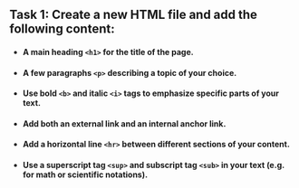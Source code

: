 
## Task 1: Create a new HTML file and add the following content:

- #### A main heading `<h1>` for the title of the page.
- #### A few paragraphs `<p>` describing a topic of your choice.
- #### Use bold `<b>` and italic `<i>` tags to emphasize specific parts of your text.
- #### Add both an external link and an internal anchor link.
- #### Add a horizontal line `<hr>` between different sections of your content.
- #### Use a superscript tag `<sup>` and subscript tag `<sub>` in your text (e.g. for math or scientific notations).